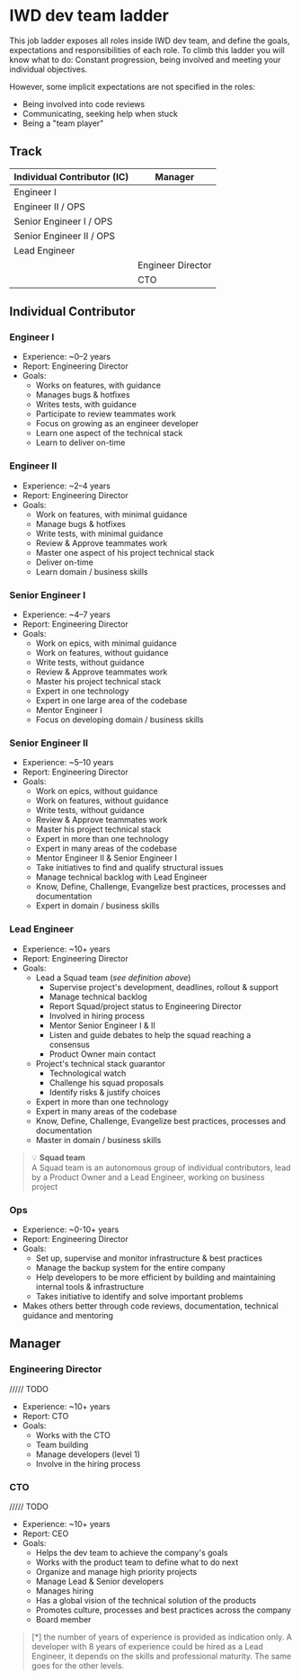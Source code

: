 # IWD dev team ladder

This job ladder exposes all roles inside IWD dev team, and define the goals, expectations and responsibilities of each role.
To climb this ladder you will know what to do: Constant progression, being involved and meeting your individual objectives.

However, some implicit expectations are not specified in the roles:

- Being involved into code reviews
- Communicating, seeking help when stuck
- Being a "team player"

## Track

| Individual Contributor (IC) | Manager           |
| --------------------------- | ----------------- |
| Engineer I                  |                   |
| Engineer II / OPS           |                   |
| Senior Engineer I / OPS     |                   |
| Senior Engineer II / OPS    |                   |
| Lead Engineer               |                   |
|                             | Engineer Director |
|                             | CTO               |

## Individual Contributor

### Engineer I

- Experience: ~0–2 years
- Report: Engineering Director
- Goals:
  - Works on features, with guidance
  - Manages bugs & hotfixes
  - Writes tests, with guidance
  - Participate to review teammates work
  - Focus on growing as an engineer developer
  - Learn one aspect of the technical stack
  - Learn to deliver on-time

### Engineer II

- Experience: ~2–4 years
- Report: Engineering Director
- Goals:
  - Work on features, with minimal guidance
  - Manage bugs & hotfixes
  - Write tests, with minimal guidance
  - Review & Approve teammates work
  - Master one aspect of his project technical stack
  - Deliver on-time
  - Learn domain / business skills

### Senior Engineer I

- Experience: ~4–7 years
- Report: Engineering Director
- Goals:
  - Work on epics, with minimal guidance
  - Work on features, without guidance
  - Write tests, without guidance
  - Review & Approve teammates work
  - Master his project technical stack
  - Expert in one technology
  - Expert in one large area of the codebase
  - Mentor Engineer I
  - Focus on developing domain / business skills

### Senior Engineer II

- Experience: ~5–10 years
- Report: Engineering Director
- Goals:
  - Work on epics, without guidance
  - Work on features, without guidance
  - Write tests, without guidance
  - Review & Approve teammates work
  - Master his project technical stack
  - Expert in more than one technology
  - Expert in many areas of the codebase
  - Mentor Engineer II & Senior Engineer I
  - Take initiatives to find and qualify structural issues
  - Manage technical backlog with Lead Engineer
  - Know, Define, Challenge, Evangelize best practices, processes and documentation
  - Expert in domain / business skills

### Lead Engineer

- Experience: ~10+ years
- Report: Engineering Director
- Goals:
  - Lead a Squad team (*see definition above*)
    - Supervise project's development, deadlines, rollout & support
    - Manage technical backlog
    - Report Squad/project status to Engineering Director
    - Involved in hiring process
    - Mentor Senior Engineer I & II
    - Listen and guide debates to help the squad reaching a consensus
    - Product Owner main contact
  - Project's technical stack guarantor
    - Technological watch
    - Challenge his squad proposals
    - Identify risks & justify choices
  - Expert in more than one technology
  - Expert in many areas of the codebase
  - Know, Define, Challenge, Evangelize best practices, processes and documentation
  - Master in domain / business skills

> 💡 **Squad team**  
> A Squad team is an autonomous group of individual contributors, lead by a Product Owner and a Lead Engineer, working on business project

### Ops

- Experience: ~0-10+ years
- Report: Engineering Director
- Goals:
  - Set up, supervise and monitor infrastructure & best practices
  - Manage the backup system for the entire company
  - Help developers to be more efficient by building and maintaining internal tools & infrastructure
  - Takes initiative to identify and solve important problems
- Makes others better through code reviews, documentation, technical guidance and mentoring

## Manager

### Engineering Director

///// TODO

- Experience: ~10+ years
- Report: CTO
- Goals:
  - Works with the CTO
  - Team building
  - Manage developers (level 1)
  - Involve in the hiring process

### CTO

///// TODO

- Experience: ~10+ years
- Report: CEO
- Goals:
  - Helps the dev team to achieve the company's goals
  - Works with the product team to define what to do next
  - Organize and manage high priority projects
  - Manage Lead & Senior developers
  - Manages hiring
  - Has a global vision of the technical solution of the products
  - Promotes culture, processes and best practices across the company
  - Board member

> [*] the number of years of experience is provided as indication only. A developer with 8 years of experience could be hired as a Lead Engineer, it depends on the skills and professional maturity. The same goes for the other levels.
